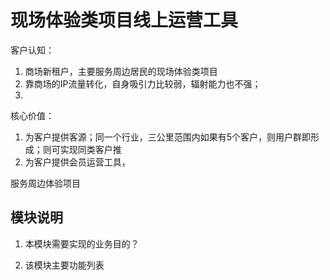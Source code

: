 # 现场体验类项目线上运营工具

客户认知：

1. 商场新租户，主要服务周边居民的现场体验类项目
2. 靠商场的IP流量转化，自身吸引力比较弱，辐射能力也不强；
3.  

核心价值：

1. 为客户提供客源；同一个行业，三公里范围内如果有5个客户，则用户群即形成；则可实现同类客户推
2. 为客户提供会员运营工具，

服务周边体验项目



## 模块说明

1. 本模块需要实现的业务目的？


2. 该模块主要功能列表










